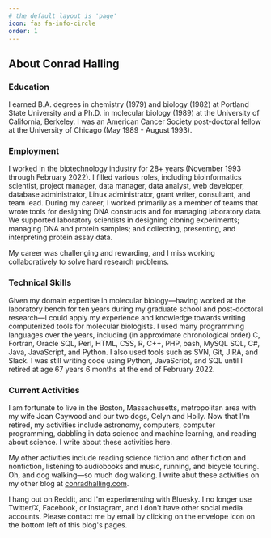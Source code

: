 ```yaml
---
# the default layout is 'page'
icon: fas fa-info-circle
order: 1
---
```


## About Conrad Halling

### Education

I earned B.A. degrees in chemistry (1979) and biology (1982) at Portland State
University and a Ph.D. in molecular biology (1989) at the University of
California, Berkeley. I was an American Cancer Society post-doctoral fellow at
the University of Chicago (May 1989 - August 1993).

### Employment

I worked in the biotechnology industry for 28+ years (November 1993 through
February 2022). I filled various roles, including bioinformatics scientist,
project manager, data manager, data analyst, web developer, database
administrator, Linux administrator, grant writer, consultant, and team lead.
During my career, I worked primarily as a member of teams that wrote tools for
designing DNA constructs and for managing laboratory data. We supported
laboratory scientists in designing cloning experiments; managing DNA and protein
samples; and collecting, presenting, and interpreting protein assay data.

My career was challenging and rewarding, and I miss working collaboratively to
solve hard research problems.

### Technical Skills

Given my domain expertise in molecular biology—having worked at the laboratory
bench for ten years during my graduate school and post-doctoral research—I could
apply my experience and knowledge towards writing computerized tools for
molecular biologists. I used many programming languages over the years,
including (in approximate chronological order) C, Fortran, Oracle SQL, Perl,
HTML, CSS, R, C++, PHP, bash, MySQL SQL, C#, Java, JavaScript, and Python. I
also used tools such as SVN, Git, JIRA, and Slack. I was still writing code
using Python, JavaScript, and SQL until I retired at age 67 years 6 months at
the end of February 2022.

### Current Activities

I am fortunate to live in the Boston, Massachusetts, metropolitan area with my
wife Joan Caywood and our two dogs, Celyn and Holly. Now that I'm retired, my
activities include astronomy, computers, computer programming, dabbling in data
science and machine learning, and reading about science. I write about these
activities here.

My other activities include reading science fiction and other fiction and
nonfiction, listening to audiobooks and music, running, and bicycle touring. Oh,
and dog walking—so much dog walking. I write abut these activities on my other
blog at [conradhalling.com](https://conradhalling.com/blog/).

I hang out on Reddit, and I'm experimenting with Bluesky. I no longer use
Twitter/X, Facebook, or Instagram, and I don't have other social media accounts.
Please contact me by email by clicking on the envelope icon on the bottom left of
this blog's pages.
